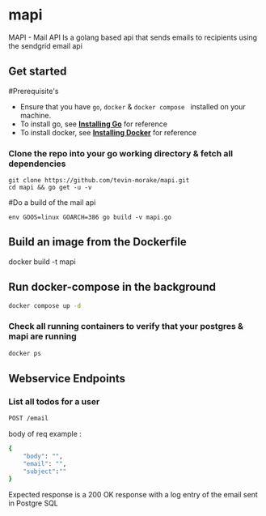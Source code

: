 # mapi
MAPI - Mail API Is a golang based api that sends emails to recipients using the sendgrid email api

## Get started
#Prerequisite's
* Ensure that you have `go`, `docker` & `docker compose ` installed on your machine.
* To install go, see **[Installing Go]** for 
reference
* To install docker, see **[Installing Docker]** for 
reference
### Clone the repo into your go working directory & fetch all dependencies
```shell
git clone https://github.com/tevin-morake/mapi.git
cd mapi && go get -u -v
```

#Do a build of the mail api 
```shell
env GOOS=linux GOARCH=386 go build -v mapi.go
```
[Installing Go]: https://golang.org/doc/install
[Installing Docker]: https://docs.docker.com/get-docker/

## Build an image from the Dockerfile
docker build -t mapi

## Run docker-compose in the background
```bash
docker compose up -d
```

### Check all running containers to verify that your postgres & mapi are running 
```bash
docker ps
```

## Webservice Endpoints
### List all todos for a user
``` bash
POST /email
```
body of req example : 
```bash
{
    "body": "",
    "email": "",
    "subject":""
}
```
Expected response is a 200 OK response with a log entry of the email sent in Postgre SQL


